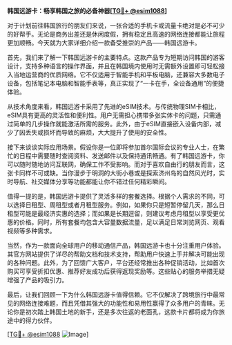 **韩国远游卡：畅享韩国之旅的必备神器[[TG💪+ @esim1088](https://t.me/s/esim1088)]**

对于计划前往韩国旅行的朋友们来说，一张合适的手机卡或流量卡绝对是必不可少的好帮手。无论是商务出差还是休闲度假，拥有稳定且高速的网络连接都能让旅程更加顺畅。今天就为大家详细介绍一款备受推崇的产品——韩国远游卡。

首先，我们来了解一下韩国远游卡的主要特点。这款产品专为短期访问韩国的游客设计，支持多种语言的操作界面，并且在韩国境内使用时无需额外设置即可轻松接入当地运营商的优质网络。它不仅适用于智能手机和平板电脑，还兼容大多数电子设备，包括笔记本电脑和智能手表等，真正实现了“一卡在手，全设备通用”的便捷体验。

从技术角度来看，韩国远游卡采用了先进的eSIM技术。与传统物理SIM卡相比，eSIM具有更高的灵活性和便利性。用户无需担心携带多张实体卡的问题，只需通过简单的几步操作就能激活所需的服务。此外，由于eSIM直接嵌入设备内部，减少了因丢失或损坏而导致的麻烦，大大提升了使用的安全性。

接下来谈谈实际应用场景。假设你是一位即将参加首尔国际会议的专业人士，在繁忙的日程中需要随时查阅资料、发送邮件以及保持通讯畅通。有了韩国远游卡，你可以随时随地访问互联网，确保工作不受影响。而对于喜欢自由行的朋友而言，这张卡同样不可或缺。当你漫步于明洞的大街小巷或是探索济州岛的自然风光时，实时导航、社交媒体分享等功能都能让你不错过任何精彩瞬间。

值得一提的是，韩国远游卡提供了灵活多样的套餐选择。根据个人需求的不同，可以选择日租型、周租型或者月租型服务。例如，如果你只是短暂停留几天，那么日租型可能是最经济实惠的选择；而如果是长期逗留，则建议考虑月租型以享受更优惠的价格。同时，所有套餐均包含大容量数据流量，足以满足日常浏览网页、观看视频等多种需求。

当然，作为一款面向全球用户的移动通信产品，韩国远游卡也十分注重用户体验。其官方网站提供了详尽的帮助文档和技术支持，帮助用户快速上手并解决可能出现的各种问题。此外，为了回馈广大客户，平台还经常推出各种促销活动，比如首次购买可享受折扣优惠、推荐好友成功后获得返现奖励等。这些贴心的服务举措无疑增强了产品的吸引力。

最后，让我们回顾一下为什么韩国远游卡值得信赖。它不仅解决了跨境旅行中最常见的网络连接难题，而且凭借其强大的功能性和易用性赢得了众多用户的青睐。无论你是初次踏上韩国土地的新手，还是多次往返的老面孔，这款卡片都将成为你旅途中的得力伙伴。

[[TG💪+ @esim1088](https://t.me/s/esim1088) ![Image](https://i.postimg.cc/4NQfJmqS/Snipaste-2025-05-13-00-14-12.png)]